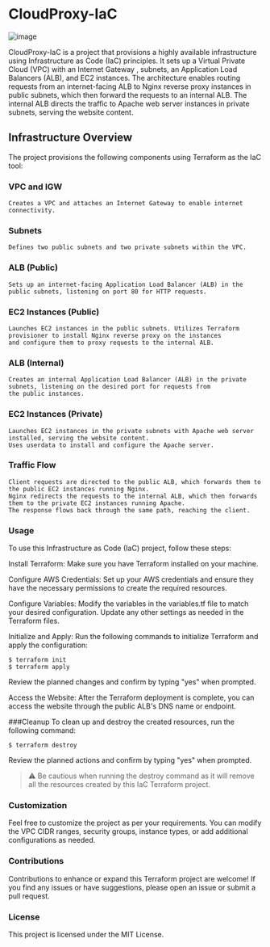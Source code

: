 # CloudProxy-IaC

![image](https://github.com/Ahmadshata/Terraform-project/assets/124501795/ba320c05-5dc1-4423-ba94-73d89cc5286b)

CloudProxy-IaC is a project that provisions a highly available infrastructure using Infrastructure as Code (IaC) principles.
It sets up a Virtual Private Cloud (VPC) with an Internet Gateway , subnets, an Application Load Balancers (ALB), and EC2 instances.
The architecture enables routing requests from an internet-facing ALB to Nginx reverse proxy instances in public subnets,
which then forward the requests to an internal ALB. 
The internal ALB directs the traffic to Apache web server instances in private subnets, serving the website content.


## Infrastructure Overview

The project provisions the following components using Terraform as the IaC tool:

### VPC and IGW
```
Creates a VPC and attaches an Internet Gateway to enable internet connectivity.
```
### Subnets
```
Defines two public subnets and two private subnets within the VPC.
```
### ALB (Public)
```
Sets up an internet-facing Application Load Balancer (ALB) in the public subnets, listening on port 80 for HTTP requests.
```
### EC2 Instances (Public)
```
Launches EC2 instances in the public subnets. Utilizes Terraform provisioner to install Nginx reverse proxy on the instances
and configure them to proxy requests to the internal ALB.
```
### ALB (Internal)
```
Creates an internal Application Load Balancer (ALB) in the private subnets, listening on the desired port for requests from
the public instances.
```
### EC2 Instances (Private)
```
Launches EC2 instances in the private subnets with Apache web server installed, serving the website content. 
Uses userdata to install and configure the Apache server.
```
### Traffic Flow
```
Client requests are directed to the public ALB, which forwards them to the public EC2 instances running Nginx.
Nginx redirects the requests to the internal ALB, which then forwards them to the private EC2 instances running Apache.
The response flows back through the same path, reaching the client.
```
### Usage
To use this Infrastructure as Code (IaC) project, follow these steps:

Install Terraform: Make sure you have Terraform installed on your machine.

Configure AWS Credentials: Set up your AWS credentials and ensure they have the necessary permissions to create the required resources.

Configure Variables: Modify the variables in the variables.tf file to match your desired configuration. Update any other settings as needed in the Terraform files.

Initialize and Apply: Run the following commands to initialize Terraform and apply the configuration:
```
$ terraform init
$ terraform apply
```
Review the planned changes and confirm by typing "yes" when prompted.

Access the Website: After the Terraform deployment is complete, you can access the website through the public ALB's DNS name or endpoint.

###Cleanup
To clean up and destroy the created resources, run the following command:
```
$ terraform destroy
```
Review the planned actions and confirm by typing "yes" when prompted.

> :warning: Be cautious when running the destroy command as it will remove all the resources created by this IaC Terraform project.

### Customization
Feel free to customize the project as per your requirements. You can modify the VPC CIDR ranges, security groups, instance types, or add additional configurations as needed.

### Contributions
Contributions to enhance or expand this Terraform project are welcome! If you find any issues or have suggestions, please open an issue or submit a pull request.

### License
This project is licensed under the MIT License.




